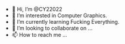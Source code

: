 - 👋 Hi, I’m @CY22022
- 👀 I’m interested in Computer Graphics.
- 🌱 I’m currently learning Fucking Everything.
- 💞️ I’m looking to collaborate on ...
- 📫 How to reach me ...

<!---
CY22022/CY22022 is a ✨ special ✨ repository because its `README.md` (this file) appears on your GitHub profile.
You can click the Preview link to take a look at your changes.
--->
